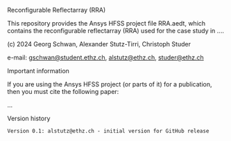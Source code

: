 Reconfigurable Reflectarray (RRA)

This repository provides the Ansys HFSS project file RRA.aedt, which contains the reconfigurable reflectarray (RRA) used for the case study in ....

(c) 2024 Georg Schwan, Alexander Stutz-Tirri, Christoph Studer

e-mail: gschwan@student.ethz.ch, alstutz@ethz.ch, studer@ethz.ch

Important information

If you are using the Ansys HFSS project (or parts of it) for a publication, then you must cite the following paper:

...

Version history

    Version 0.1: alstutz@ethz.ch - initial version for GitHub release
